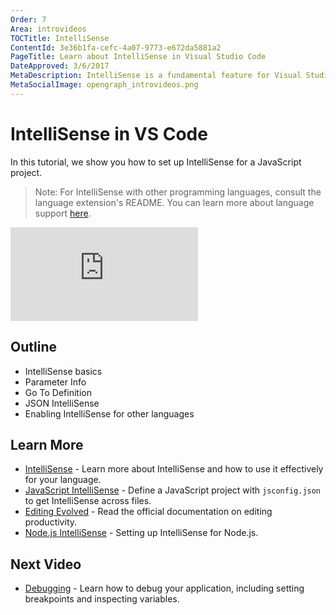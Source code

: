 ```yaml
---
Order: 7
Area: introvideos
TOCTitle: IntelliSense
ContentId: 3e36b1fa-cefc-4a07-9773-e672da5881a2
PageTitle: Learn about IntelliSense in Visual Studio Code
DateApproved: 3/6/2017
MetaDescription: IntelliSense is a fundamental feature for Visual Studio Code. In this article, learn how to use IntelliSense for JavaScript in VS Code.
MetaSocialImage: opengraph_introvideos.png
---
```


# IntelliSense in VS Code

In this tutorial, we show you how to set up IntelliSense for a JavaScript project.

> Note: For IntelliSense with other programming languages, consult the language extension's README. You can learn more about language support [here](/docs/languages/overview.md).

<iframe src="https://www.youtube.com/embed/lSPHucggmLo?rel=0&amp;disablekb=0&amp;modestbranding=1&amp;showinfo=0" frameborder="0" allowfullscreen></iframe>

## Outline

* IntelliSense basics
* Parameter Info
* Go To Definition
* JSON IntelliSense
* Enabling IntelliSense for other languages

## Learn More

* [IntelliSense](/docs/editor/intellisense.md) - Learn more about IntelliSense and how to use it effectively for your language. 
* [JavaScript IntelliSense](/docs/languages/javascript.md#intellisense) - Define a JavaScript project with `jsconfig.json` to get IntelliSense across files.
* [Editing Evolved](/docs/editor/editingevolved.md) - Read the official documentation on editing productivity.
* [Node.js IntelliSense](/docs/runtimes/nodejs.md#adding-a-jsconfigjson-configuration-file) - Setting up IntelliSense for Node.js.

## Next Video

* [Debugging](/docs/introvideos/debugging.md) - Learn how to debug your application, including setting breakpoints and inspecting variables.
